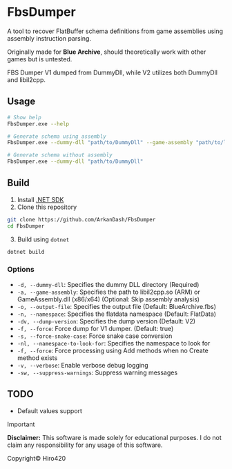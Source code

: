 # FbsDumper
A tool to recover FlatBuffer schema definitions from game assemblies using assembly instruction parsing.

Originally made for **Blue Archive**, should theoretically work with other games but is untested.

FBS Dumper V1 dumped from DummyDll, while V2 utilizes both DummyDll and libil2cpp.

## Usage
```bash
# Show help
FbsDumper.exe --help

# Generate schema using assembly
FbsDumper.exe --dummy-dll "path/to/DummyDll" --game-assembly "path/to/libil2cpp.so"

# Generate schema without assembly
FbsDumper.exe --dummy-dll "path/to/DummyDll"
```

## Build
1. Install [.NET SDK](https://dotnet.microsoft.com/en-us/download)
2. Clone this repository
```sh
git clone https://github.com/ArkanDash/FbsDumper
cd FbsDumper
```
3. Build using `dotnet`
```sh
dotnet build
```

### Options
- `-d, --dummy-dll`: Specifies the dummy DLL directory (Required)
- `-a, --game-assembly`: Specifies the path to libil2cpp.so (ARM) or GameAssembly.dll (x86/x64) (Optional: Skip assembly analysis)
- `-o, --output-file`: Specifies the output file (Default: BlueArchive.fbs)
- `-n, --namespace`: Specifies the flatdata namespace (Default: FlatData)
- `-dv, --dump-version`: Specifies the dump version (Default: V2)
- `-f, --force`: Force dump for V1 dumper. (Default: true)
- `-s, --force-snake-case`: Force snake case conversion
- `-nl, --namespace-to-look-for`: Specifies the namespace to look for
- `-f, --force`: Force processing using Add methods when no Create method exists
- `-v, --verbose`: Enable verbose debug logging
- `-sw, --suppress-warnings`: Suppress warning messages

## TODO
- Default values support

> [!IMPORTANT]  
> **Disclaimer:** This software is made solely for educational purposes. I do not claim any responsibility for any usage of this software.

Copyright© Hiro420